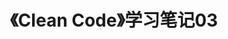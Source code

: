 ---
layout: post
title: "《Clean Code》学习笔记03"
modified: 2016-01-25 23:45:33
excerpt: "《Clean Code》读书笔记第3篇"
tags: [clean code]
published: false
---